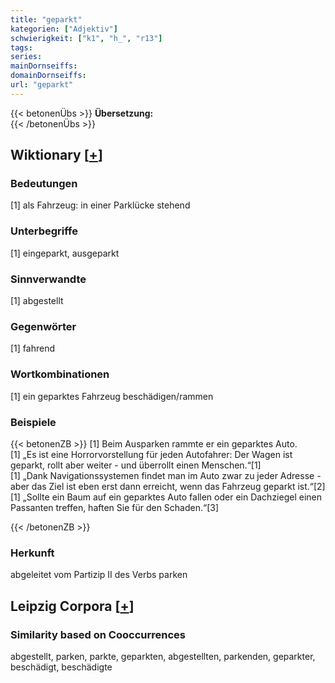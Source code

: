 ```yaml
---
title: "geparkt"
kategorien: ["Adjektiv"]
schwierigkeit: ["k1", "h_", "r13"]
tags:
series:
mainDornseiffs:
domainDornseiffs:
url: "geparkt"
---
```


{{< betonenÜbs >}}
**Übersetzung:**  
{{< /betonenÜbs >}}

## Wiktionary [[+](https://de.wiktionary.org/wiki/geparkt)]

### Bedeutungen
[1] als Fahrzeug: in einer Parklücke stehend  

### Unterbegriffe
[1] eingeparkt, ausgeparkt  

### Sinnverwandte
[1] abgestellt  

### Gegenwörter
[1] fahrend  

### Wortkombinationen
[1] ein geparktes Fahrzeug beschädigen/rammen  

### Beispiele
{{< betonenZB >}}
[1] Beim Ausparken rammte er ein geparktes Auto.  
[1] „Es ist eine Horrorvorstellung für jeden Autofahrer: Der Wagen ist geparkt, rollt aber weiter - und überrollt einen Menschen.“[1]  
[1] „Dank Navigationssystemen findet man im Auto zwar zu jeder Adresse - aber das Ziel ist eben erst dann erreicht, wenn das Fahrzeug geparkt ist.“[2]  
[1] „Sollte ein Baum auf ein geparktes Auto fallen oder ein Dachziegel einen Passanten treffen, haften Sie für den Schaden.“[3]  

{{< /betonenZB >}}
### Herkunft
abgeleitet vom Partizip II des Verbs parken  


## Leipzig Corpora [[+](https://corpora.uni-leipzig.de/en/res?word=geparkt&corpusId=deu_newscrawl-public_2018)]


### Similarity based on Cooccurrences
abgestellt, parken, parkte, geparkten, abgestellten, parkenden, geparkter, beschädigt, beschädigte

